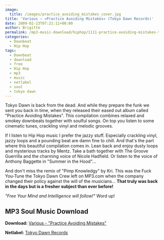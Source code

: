 ```yaml
---
image:
  title: /images/practice_avoiding_mistakes_cover.jpg
title: 'Various – »Practice Avoiding Mistakes« (Tokyo Dawn Records)'
date: 2009-02-23T07:21:11+00:00
author: Brigitte
permalink: /mp3-music-download/hiphop/1111-practice-avoiding-mistakes-tokyo-dawn
categories:
  - Downbeat
  - Hip Hop
tags:
  - Downbeat
  - download
  - free
  - Hip Hop
  - mp3
  - music
  - netlabel
  - soul
  - tokyo dawn
---
```

Tokyo Dawn is back from the dead. And while they prepare the funk we sent you back in time, when they released their eased out album called "Practice Avoiding Mistakes". This compilation combines relaxed and smokey downbeats together with soulful songs. On top you listen to some cinematic tunes, crackling vinyl and melodic grooves.

<!--more-->

<!--adsense-->

If I listen to Hip Hop music I prefer the jazzy stuff. Especially crackling vinyl, jazzy loops and a pounding beat are damn fine to chill. And that's the part where this beautiful compilation comes in. Lean back and enjoy dusty loops and mysterious tracks by Mentz. Take a bath together with The Groove Guerrilla and the charming voice of Nicole Hadfield. Or listen to the voice of Anthony Baggette in "Summer in the Hood"...

And don't miss the remix of "Pimp Knowledgy" by Kri. This was the Fuck You-Tune the Tokyo Dawn Crew left on MP3.com when the company changed their policy against the will of the musicians... **That truly was back in the days but is a fresher subject than ever before!**

_"Free Your Mind and Intelligence will follow!"_ Word up!

## MP3 Soul Music Download

**Download:** <a href="http://de.scene.org/pub/music/groups/tokyodawn/tdr03-practice_avoiding_mistakes/" target="_blank">Various - "Practice Avoiding Mistakes"</a>
  
**Netlabel:** <a href="http://www.tokyodawn.net" target="_blank">Tokyo Dawn Records</a>